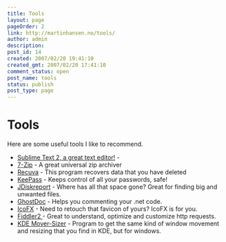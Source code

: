 ```yaml
---
title: Tools
layout: page
pageOrder: 2
link: http://martinhansen.no/tools/
author: admin
description: 
post_id: 14
created: 2007/02/20 19:41:10
created_gmt: 2007/02/20 17:41:10
comment_status: open
post_name: tools
status: publish
post_type: page
---
```


# Tools

Here are some useful tools I like to recommend. 

  * [Sublime Text 2, a great text editor!](http://www.sublimetext.com/blog/) \- 
  * [7-Zip](http://www.7-zip.org/) \- A great universal zip archiver
  * [Recuva](http://www.recuva.com/) \- This program recovers data that you have deleted
  * [KeePass](http://keepass.info/) \- Keeps control of all your passwords, safe!
  * [JDiskreport](http://www.jgoodies.com/) \- Where has all that space gone? Great for finding big and unwanted files.
  * [GhostDoc](http://www.roland-weigelt.de/ghostdoc/) \- Helps you commenting your .net code.
  * [IcoFX](http://icofx.xhost.ro/) \- Need to retouch that favicon of yours? IcoFX is for you.
  * [Fiddler2 ](http://www.fiddlertool.com/fiddler/)\- Great to understand, optimize and customize http requests.
  * [KDE Mover-Sizer](http://corz.org/windows/software/accessories/KDE-resizing-moving-for-XP-or-Vista.php) \- Program to get the same kind of window movement and resizing that you find in KDE, but for windows.